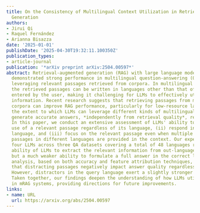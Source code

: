 ```yaml
---
title: On the Consistency of Multilingual Context Utilization in Retrieval-Augmented
  Generation
authors:
- Jirui Qi
- Raquel Fernández
- Arianna Bisazza
date: '2025-01-01'
publishDate: '2025-04-30T19:32:11.100350Z'
publication_types:
- article-journal
publication: '*arXiv preprint arXiv:2504.00597*'
abstract: Retrieval-augmented generation (RAG) with large language models (LLMs) has
  demonstrated strong performance in multilingual question-answering (QA) tasks by
  leveraging relevant passages retrieved from corpora. In multilingual RAG (mRAG),
  the retrieved passages can be written in languages other than that of the query
  entered by the user, making it challenging for LLMs to effectively utilize the provided
  information. Recent research suggests that retrieving passages from multilingual
  corpora can improve RAG performance, particularly for low-resource languages. However,
  the extent to which LLMs can leverage different kinds of multilingual contexts to
  generate accurate answers, *independently from retrieval quality*, remains understudied.
  In this paper, we conduct an extensive assessment of LLMs' ability to (i) make consistent
  use of a relevant passage regardless of its language, (ii) respond in the expected
  language, and (iii) focus on the relevant passage even when multiple `distracting'
  passages in different languages are provided in the context. Our experiments with
  four LLMs across three QA datasets covering a total of 48 languages reveal a surprising
  ability of LLMs to extract the relevant information from out-language passages,
  but a much weaker ability to formulate a full answer in the correct language. Our
  analysis, based on both accuracy and feature attribution techniques, further shows
  that distracting passages negatively impact answer quality regardless of their language.
  However, distractors in the query language exert a slightly stronger influence.
  Taken together, our findings deepen the understanding of how LLMs utilize context
  in mRAG systems, providing directions for future improvements.
links:
- name: URL
  url: https://arxiv.org/abs/2504.00597
---
```

